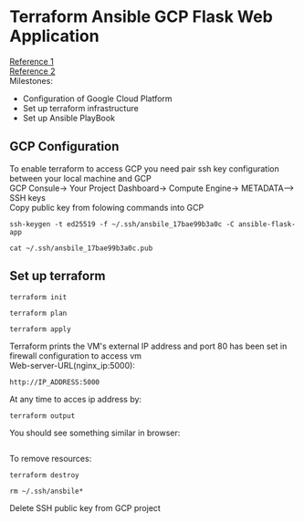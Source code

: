 # Terraform Ansible GCP Flask Web Application
[Reference 1](https://cloud.google.com/docs/terraform/get-started-with-terraform) <br/>
[Reference 2](https://github.com/antonputra/tutorials/tree/main/lessons/101)<br/>
Milestones:<br/>
- Configuration of Google Cloud Platform<br/>
- Set up terraform infrastructure <br/>
- Set up Ansible PlayBook <br/>
## GCP Configuration
To enable terraform to access GCP you need pair ssh key configuration between your local machine and GCP<br/>
GCP Consule-> Your Project Dashboard-> Compute Engine-> METADATA--> SSH keys <br/>
Copy public key from folowing commands into GCP <br/>
```
ssh-keygen -t ed25519 -f ~/.ssh/ansbile_17bae99b3a0c -C ansible-flask-app
```
```
cat ~/.ssh/ansbile_17bae99b3a0c.pub
```
## Set up terraform 
```
terraform init
```
```
terraform plan 
```
```
terraform apply 
```
Terraform prints the VM's external IP address and port 80 has been set in firewall configuration to access vm<br/>
Web-server-URL(nginx_ip:5000):<br/>
```
http://IP_ADDRESS:5000
```
At any time to acces ip address by:
```
terraform output
```
You should see something similar in browser:<br/>
```
```
To remove resources:
```
terraform destroy
```
```
rm ~/.ssh/ansbile*
```
Delete SSH public key from GCP project


